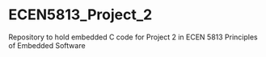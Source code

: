 # ECEN5813_Project_2
Repository to hold embedded C code for Project 2 in ECEN 5813 Principles of Embedded Software
